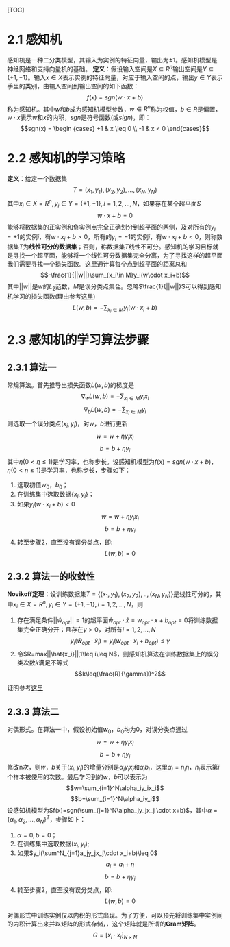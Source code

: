 [TOC]
# 2.1 感知机
感知机是一种二分类模型，其输入为实例的特征向量，输出为$\pm1$。感知机模型是神经网络和支持向量机的基础。
**定义**：假设输入空间是$X \subseteq R^n$输出空间是$Y \subseteq \{+1,-1\}$。输入$x \in X$表示实例的特征向量，对应于输入空间的点，输出$y \in Y$表示手里的类别，由输入空间到输出空间的如下函数：
$$f(x)=sgn(w \cdot x + b)$$
称为感知机。其中$w$和$b$成为感知机模型参数，$w \in R^n$称为权值，$b \in R$是偏置，$w \cdot x$表示$w$和$x$的内积，$sgn$是符号函数(或$sign$)，即：
$$sgn(x) = \begin {cases}  
+1 & x \leq 0 \\
-1 & x < 0
\end{cases}$$
# 2.2 感知机的学习策略
**定义**：给定一个数据集
$$T={(x_1,y_1),(x_2,y_2),...,(x_N,y_N)}$$
其中$x_i \in X = R^n, y_i \in Y=\{+1,-1\}, i=1,2,...,N$，如果存在某个超平面$S$
$$w \cdot x+b=0$$
能够将数据集的正实例和负实例点完全正确划分到超平面的两侧，及对所有的$y_i=+1$的实例$i$，有$w\cdot x_i+b >0$，所有的$y_i=-1$的实例$i$，有$w \cdot x_i+b<0$，则称数据集$T$为**线性可分的数据集**；否则，称数据集$T$线性不可分。感知机的学习目标就是寻找一个超平面，能够将一个线性可分数据集完全分离，为了寻找这样的超平面我们需要寻找一个损失函数。这里通计算每个点到超平面的距离总和
$$-\frac{1}{||w||}\sum_{x_i\in M}y_i(w\cdot x_i+b)$$
其中$||w||$是$w$的$L_2$范数，$M$是误分类点集合。忽略$\frac{1}{||w||}$可以得到感知机学习的损失函数(理由参考[这里](https://www.zhihu.com/question/36241719))
$$L(w,b)=-\sum_{x_i\in M}y_i(w\cdot x_i+b)$$
# 2.3 感知机的学习算法步骤
## 2.3.1 算法一
常规算法。首先推导出损失函数$L(w,b)$的梯度是
$$\nabla_wL(w,b)=-\sum_{x_i \in M}y_ix_i$$
$$\nabla_bL(w,b)=-\sum_{x_i \in M}y_i$$
则选取一个误分类点$(x_i, y_i)$，对$w$，$b$进行更新
$$w=w+\eta y_ix_i$$
$$b=b+\eta y_i$$
其中$\eta(0<\eta \leq 1)$是学习率，也称步长。设感知机模型为$f(x)=sgn(w\cdot x+b)$，$\eta(0<\eta \leq 1)$是学习率，也称步长，步骤如下：
1. 选取初值$w_0$，$b_0$；
2. 在训练集中选取数据$\{x_i,y_i\}$；
3. 如果$y_i(w\cdot x_i+b)<0$
$$w=w+\eta y_ix_i$$
$$b=b+\eta y_i$$
4. 转至步骤2，直至没有误分类点，即:
$$L(w,b)=0$$

## 2.3.2 算法一的收敛性
**Novikoff定理**：设训练数据集$T=\{(x_1,y_1),(x_2,y_2),..,(x_N,y_N)\}$是线性可分的，其中$x_i\in X=R^n,y_i\in Y=\{+1,-1\},i=1,2,...,N$，则
1. 存在满足条件$||\hat{w}_{opt}||=1$的超平面$\hat{w}_{opt}\cdot \hat{x}=w_{opt}\cdot x+b_{opt}=0$将训练数据集完全正确分开；且存在$\gamma>0$，对所有$i=1,2,...,N$
$$y_i(\hat{w}_{opt}\cdot \hat{x}_i)=y_i(w_{opt}\cdot x_i+b_{opt})\leq\gamma$$
2. 令$R=max||\hat{x_i}||,1\leq i\leq N$，则感知机算法在训练数据集上的误分类次数$k$满足不等式
$$k\leq(\frac{R}{\gamma})^2$$

证明参考[这里](https://blog.csdn.net/iwangzhengchao/article/details/54486473)
## 2.3.3 算法二
对偶形式。在算法一中，假设初始值$w_0$，$b_0$均为0，对误分类点通过
$$w=w+\eta y_ix_i$$
$$b=b+\eta y_i$$
修改n次，则$w$，$b$关于$(x_i,y_i)$的增量分别是$\alpha_iy_ix_i$和$\alpha_ib_i$，这里$\alpha_i=n_i\eta$，$n_i$表示第$i$个样本被使用的次数。最后学习到的$w$，$b$可以表示为
$$w=\sum_{i=1}^N\alpha_iy_ix_i$$
$$b=\sum_{i=1}^N\alpha_iy_i$$
设感知机模型为$f(x)=sgn(\sum_{j=1}^N\alpha_jy_jx_j \cdot x+b)$，其中$\alpha=\{\alpha_1,\alpha_2,...,\alpha_N\}^T$，步骤如下：
1. $\alpha=0,b=0$；
2. 在训练集中选取数据$(x_i,y_i)$;
3. 如果$y_i(\sum^N_{j=1}a_jy_jx_j\cdot x_i+b)\leq 0$
$$a_i=a_i+\eta$$
$$b=b+\eta y_i$$
4. 转至步骤2，直至没有误分类点，即:
$$L(w,b)=0$$

对偶形式中训练实例仅以内积的形式出现。为了方便，可以预先将训练集中实例间的内积计算出来并以矩阵的形式存储，，这个矩阵就是所谓的**Gram矩阵**。
$$G=[x_i\cdot x_j]_{N \times N}$$
